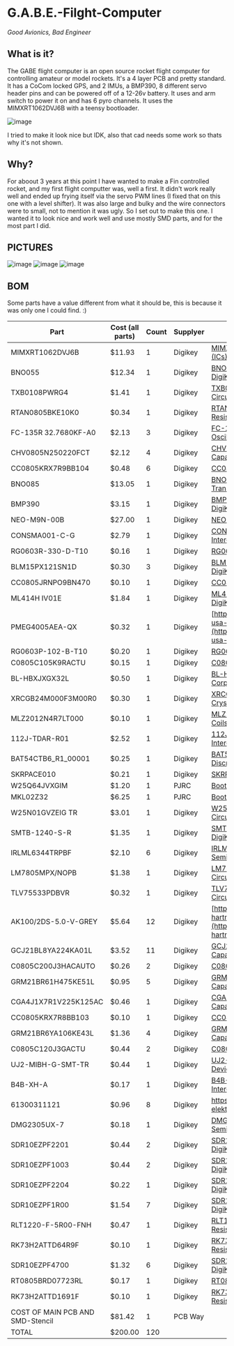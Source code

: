 # G.A.B.E.-Filght-Computer
*Good Avionics, Bad Engineer*

## What is it?
The GABE flight computer is an open source rocket flight computer for controlling amateur or model rockets. It's a 4 layer PCB and pretty standard. It has a CoCom locked GPS, and 2 IMUs, a BMP390, 8 different servo header pins and can be powered off of a 12-26v battery. It uses and arm switch to power it on and has 6 pyro channels. It uses the MIMXRT1062DVJ6B with a teensy bootloader.

![image](https://github.com/user-attachments/assets/495c1666-8e13-431e-925a-706d7da0efa8)

I tried to make it look nice but IDK, also that cad needs some work so thats why it's not shown.

## Why?
For aboout 3 years at this point I have wanted to make a Fin controlled rocket, and my first flight computter was, well a first. It didn't work really well and ended up frying itself via the servo PWM lines (I fixed that on this one with a level shifter). It was also large and bulky and the wire connectors were to small, not to mention it was ugly. So I set out to make this one.
I wanted it to look nice and work well and use mostly SMD parts, and for the most part I did.

## PICTURES
![image](https://github.com/user-attachments/assets/dc41c6b8-1c9d-4b0a-944e-d04a040d8acd)
![image](https://github.com/user-attachments/assets/33834331-04f3-431d-9567-a6984d7fb4f2)
![image](https://github.com/user-attachments/assets/3ae42132-1930-4ab8-81db-efbe3ae06245)


## BOM
Some parts have a value different from what it should be, this is because it was only one I could find. :)

| Part                             | Cost (all parts) | Count | Supplyer | Link                                                                                                                                                                                                                                                                          | Part ID                                     | Use              | Value         |
| -------------------------------- | ---------------- | ----- | -------- | ----------------------------------------------------------------------------------------------------------------------------------------------------------------------------------------------------------------------------------------------------------------------------- | ------------------------------------------- | ---------------- | ------------- |
| MIMXRT1062DVJ6B                  | $11.93           | 1     | Digikey  | [MIMXRT1062DVJ6B NXP USA Inc. \| Integrated Circuits (ICs) \| DigiKey](https://www.digikey.com/en/products/detail/nxp-usa-inc/MIMXRT1062DVJ6B/13574426)                                                                                                                       | U5                                          | MPU              |               |
| BNO055                           | $12.34           | 1     | Digikey  | [BNO055 Bosch Sensortec \| Sensors, Transducers \| DigiKey](https://www.digikey.com/en/products/detail/bosch-sensortec/BNO055/6136301)                                                                                                                                        | U1                                          | IMU              |               |
| TXB0108PWRG4                     | $1.41            | 1     | Digikey  | [TXB0108PWRG4 Texas Instruments \| Integrated Circuits (ICs) \| DigiKey](https://www.digikey.com/en/products/detail/texas-instruments/TXB0108PWRG4/1910158)                                                                                                                   | U6                                          | Level Shifter    |               |
| RTAN0805BKE10K0                  | $0.34            | 1     | Digikey  | [RTAN0805BKE10K0 Stackpole Electronics Inc \| Resistors \| DigiKey](https://www.digikey.com/en/products/detail/stackpole-electronics-inc/RTAN0805BKE10K0/6602188)                                                                                                             | R1                                          | Resistor         | 10KΩ          |
| FC-135R 32.7680KF-A0             | $2.13            | 3     | Digikey  | [FC-135R 32.7680KF-A0 EPSON \| Crystals, Oscillators, Resonators \| DigiKey](https://www.digikey.com/en/products/detail/epson/FC-135R-32-7680KF-A0/5604247)                                                                                                                   | X1,X2,X4                                    | Crystal          | 32.7680KHZ    |
| CHV0805N250220FCT                | $2.12            | 4     | Digikey  | [CHV0805N250220FCT Cal-Chip Electronics, Inc. \| Capacitors \| DigiKey](https://www.digikey.com/en/products/detail/cal-chip-electronics-inc/CHV0805N250220FCT/22155267)                                                                                                       | C1,C2,C5,C6                                 | Capacitor        | 22PF          |
| CC0805KRX7R9BB104                | $0.48            | 6     | Digikey  | [CC0805KRX7R9BB104 YAGEO \| Capacitors \| DigiKey](https://www.digikey.com/en/products/detail/yageo/CC0805KRX7R9BB104/302874)                                                                                                                                                 | C3,C4,C7,C8,C11,C12                         | Capacitor        | 0.1UF         |
| BNO085                           | $13.05           | 1     | Digikey  | [BNO085 CEVA Technologies, Inc. \| Sensors, Transducers \| DigiKey](https://www.digikey.com/en/products/detail/ceva-technologies-inc/BNO085/9445940)                                                                                                                          | U2                                          | IMU              |               |
| BMP390                           | $3.15            | 1     | Digikey  | [BMP390 Bosch Sensortec \| Sensors, Transducers \| DigiKey](https://www.digikey.com/en/products/detail/bosch-sensortec/BMP390/16164575)                                                                                                                                       | U3                                          |                  |               |
| NEO-M9N-00B                      | $27.00           | 1     | Digikey  | [NEO-M9N-00B u-blox \| RF and Wireless \| DigiKey](https://www.digikey.com/en/products/detail/u-blox/NEO-M9N-00B/12149174)                                                                                                                                                    | U4                                          | GPS              |               |
| CONSMA001-C-G                    | $2.79            | 1     | Digikey  | [CONSMA001-C-G TE Connectivity Linx \| Connectors, Interconnects \| DigiKey](https://www.digikey.com/en/products/detail/te-connectivity-linx/CONSMA001-C-G/11482824)                                                                                                          | X3                                          | SMA connector    |               |
| RG0603R-330-D-T10                | $0.16            | 1     | Digikey  | [RG0603R-330-D-T10 Susumu \| Resistors \| DigiKey](https://www.digikey.com/en/products/detail/susumu/RG0603R-330-D-T10/18103232)                                                                                                                                              | R2                                          | Resistor         | 33Ω           |
| BLM15PX121SN1D                   | $0.30            | 3     | Digikey  | [BLM15PX121SN1D Murata Electronics \| Filters \| DigiKey](https://www.digikey.com/en/products/detail/murata-electronics/BLM15PX121SN1D/4421095)                                                                                                                               | FB1-FB3                                     | Ferrite Bead     | 120Ω          |
| CC0805JRNPO9BN470                | $0.10            | 1     | Digikey  | [CC0805JRNPO9BN470 YAGEO \| Capacitors \| DigiKey](https://www.digikey.com/en/products/detail/yageo/CC0805JRNPO9BN470/302841)                                                                                                                                                 | C9                                          | Capacitor        | 47PF          |
| ML414H IV01E                     | $1.84            | 1     | Digikey  | [ML414H IV01E Seiko Instruments \| Battery Products \| DigiKey](https://www.digikey.com/en/products/detail/seiko-instruments/ML414H-IV01E/1889203)                                                                                                                            | BT1                                         | Battery Holder   |               |
| PMEG4005AEA-QX                   | $0.32            | 1     | Digikey  | [https://www.digikey.com/en/products/detail/nexperia-usa-inc/PMEG4005AEA-QX/17295512](https://www.digikey.com/en/products/detail/nexperia-usa-inc/PMEG4005AEA-QX/17295512)                                                                                                    | D1                                          | Diode            |               |
| RG0603P-102-B-T10                | $0.20            | 1     | Digikey  | [RG0603P-102-B-T10 Susumu \| Resistors \| DigiKey](https://www.digikey.com/en/products/detail/susumu/RG0603P-102-B-T10/18103206)                                                                                                                                              | R3                                          | Resistor         | 1KΩ           |
| C0805C105K9RACTU                 | $0.15            | 1     | Digikey  | [C0805C105K9RACTU KEMET \| Capacitors \| DigiKey](https://www.digikey.com/en/products/detail/kemet/C0805C105K9RACTU/2211772)                                                                                                                                                  | C10                                         | Capacitor        | 1UF           |
| BL-HBXJXGX32L                    | $0.50            | 1     | Digikey  | [BL-HBXJXGX32L American Bright Optoelectronics Corporation](https://www.digikey.com/en/products/detail/american-bright-optoelectronics-corporation/BL-HBXJXGX32L/9678124)                                                                                                     | D2                                          | LED              |               |
| XRCGB24M000F3M00R0               | $0.30            | 1     | Digikey  | [](https://www.digikey.com/en/products/detail/murata-electronics/XRCGB24M000F3M00R0/2368376)[XRCGB24M000F3M00R0 Murata Electronics \| Crystals, Oscillators, Resonators \| DigiKey](https://www.digikey.com/en/products/detail/murata-electronics/XRCGB24M000F3M00R0/2368376) | Y1                                          | Crystal          | 24MHZ         |
| MLZ2012N4R7LT000                 | $0.10            | 1     | Digikey  | [MLZ2012N4R7LT000 TDK Corporation \| Inductors, Coils, Chokes \| DigiKey](https://www.digikey.com/en/products/detail/tdk-corporation/MLZ2012N4R7LT000/2523498)                                                                                                                | L1                                          | Inductor         | 4.7UH         |
| 112J-TDAR-R01                    | $2.52            | 1     | Digikey  | [112J-TDAR-R01 ATTEND Technology \| Connectors, Interconnects \| DigiKey](https://www.digikey.com/en/products/detail/attend-technology/112J-TDAR-R01/17633874)                                                                                                                | K1                                          | SD card holder   |               |
| BAT54CTB6_R1_00001               | $0.25            | 1     | Digikey  | [BAT54CTB6_R1_00001 Panjit International Inc. \| Discrete Semiconductor Products \| DigiKey](https://www.digikey.com/en/products/detail/panjit-international-inc/BAT54CTB6-R1-00001/15796775)                                                                                 | U$1                                         | Diode            |               |
| SKRPACE010                       | $0.21            | 1     | Digikey  | [SKRPACE010 Alps Alpine \| Switches \| DigiKey](https://www.digikey.com/en/products/detail/alps-alpine/SKRPACE010/18115579)                                                                                                                                                   | S1                                          | Switch           |               |
| W25Q64JVXGIM                     | $1.20            | 1     | PJRC     | [Bootloader Chip for DIY Teensy 4.0 & 4.1 Projects](https://www.pjrc.com/store/ic_mkl02_t4.html)                                                                                                                                                                              | U9                                          | Flash Chip       |               |
| MKL02Z32                         | $6.25            | 1     | PJRC     | [Bootloader Chip for DIY Teensy 4.0 & 4.1 Projects](https://www.pjrc.com/store/ic_mkl02_t4.html)                                                                                                                                                                              | U8                                          | Bootloader       |               |
| W25N01GVZEIG TR                  | $3.01            | 1     | Digikey  | [W25N01GVZEIG TR Winbond Electronics \| Integrated Circuits (ICs) \| DigiKey](https://www.digikey.com/en/products/detail/winbond-electronics/W25N01GVZEIG-TR/5803931)                                                                                                         | U10                                         | Flash Chip       |               |
| SMTB-1240-S-R                    | $1.35            | 1     | Digikey  | [SMTB-1240-S-R PUI Audio, Inc. \| Audio Products \| DigiKey](https://www.digikey.com/en/products/detail/pui-audio-inc/SMTB-1240-S-R/13165906)                                                                                                                                 | LS1                                         | Buzzer           |               |
| IRLML6344TRPBF                   | $2.10            | 6     | Digikey  | [IRLML6344TRPBF Infineon Technologies \| Discrete Semiconductor Products \| DigiKey](https://www.digikey.com/en/products/detail/infineon-technologies/IRLML6344TRPBF/2538152)                                                                                                 | Q2-Q7                                       | Mosfet           |               |
| LM7805MPX/NOPB                   | $1.38            | 1     | Digikey  | [LM7805MPX/NOPB Texas Instruments \| Integrated Circuits (ICs) \| DigiKey](https://www.digikey.com/en/products/detail/texas-instruments/LM7805MPX-NOPB/6110583)                                                                                                               | VR1                                         | Voltage Reguator |               |
| TLV75533PDBVR                    | $0.32            | 1     | Digikey  | [TLV75533PDBVR Texas Instruments \| Integrated Circuits (ICs) \| DigiKey](https://www.digikey.com/en/products/detail/texas-instruments/TLV75533PDBVR/9356541)                                                                                                                 | U7                                          | Voltage Reguator |               |
| AK100/2DS-5.0-V-GREY             | $5.64            | 12    | Digikey  | [https://www.digikey.com/en/products/detail/ptr-hartmann/AK100-2DS-5-0-V-GREY/24787150](https://www.digikey.com/en/products/detail/ptr-hartmann/AK100-2DS-5-0-V-GREY/24787150)                                                                                                | U$2-U$13                                    | Terminal Block   |               |
| GCJ21BL8YA224KA01L               | $3.52            | 11    | Digikey  | [GCJ21BL8YA224KA01L Murata Electronics \| Capacitors \| DigiKey](https://www.digikey.com/en/products/detail/murata-electronics/GCJ21BL8YA224KA01L/11618469)                                                                                                                   | C13,C14,C17,C18,C20,C23,C26,C31,C33,C34,C36 | Capacitor        | .22UF         |
| C0805C200J3HACAUTO               | $0.26            | 2     | Digikey  | [C0805C200J3HACAUTO KEMET \| Capacitors \| DigiKey](https://www.digikey.com/en/products/detail/kemet/C0805C200J3HACAUTO/7958823)                                                                                                                                              | C15,C16                                     | Capacitor        | 20PF          |
| GRM21BR61H475KE51L               | $0.95            | 5     | Digikey  | [GRM21BR61H475KE51L Murata Electronics \| Capacitors \| DigiKey](https://www.digikey.com/en/products/detail/murata-electronics/GRM21BR61H475KE51L/4905540)                                                                                                                    | C19,C21,C24,C27,C30                         | Capacitor        | 4.7UF         |
| CGA4J1X7R1V225K125AC             | $0.46            | 1     | Digikey  | [CGA4J1X7R1V225K125AC TDK Corporation \| Capacitors \| DigiKey](https://www.digikey.com/en/products/detail/tdk-corporation/CGA4J1X7R1V225K125AC/2672856)                                                                                                                      | C25                                         | Capacitor        | 2.2UF         |
| CC0805KRX7R8BB103                | $0.10            | 1     | Digikey  | [CC0805KRX7R8BB103 YAGEO \| Capacitors \| DigiKey](https://www.digikey.com/en/products/detail/yageo/CC0805KRX7R8BB103/5884212)                                                                                                                                                | C22                                         | Capacitor        | 10NF          |
| GRM21BR6YA106KE43L               | $1.36            | 4     | Digikey  | [GRM21BR6YA106KE43L Murata Electronics \| Capacitors \| DigiKey](https://www.digikey.com/en/products/detail/murata-electronics/GRM21BR6YA106KE43L/5027598)                                                                                                                    | C28,C29,C32,C35                             | Capacitor        | 10UF          |
| C0805C120J3GACTU                 | $0.44            | 2     | Digikey  | [C0805C120J3GACTU KEMET \| Capacitors \| DigiKey](https://www.digikey.com/en/products/detail/kemet/C0805C120J3GACTU/7388391)                                                                                                                                                  | C37,C38                                     | Capacitor        | 12pF          |
| UJ2-MIBH-G-SMT-TR                | $0.44            | 1     | Digikey  | [UJ2-MIBH-G-SMT-TR Same Sky (Formerly CUI Devices) \| Connectors, Interconnects \| DigiKey](https://www.digikey.com/en/products/detail/same-sky-formerly-cui-devices/UJ2-MIBH-G-SMT-TR/13680627)                                                                              | J1                                          | USB Con          |               |
| B4B-XH-A                         | $0.17            | 1     | Digikey  | [B4B-XH-A JST Sales America Inc. \| Connectors, Interconnects \| DigiKey](https://www.digikey.com/en/products/detail/jst-sales-america-inc/B4B-XH-A/1651047)                                                                                                                  | J2                                          | JST Con          |               |
| 61300311121                      | $0.96            | 8     | Digikey  | https://www.digikey.com/en/products/detail/würth-elektronik/61300311121/4846825                                                                                                                                                                                               | M1-M8                                       | Header pins      |               |
| DMG2305UX-7                      | $0.18            | 1     | Digikey  | [DMG2305UX-7 Diodes Incorporated \| Discrete Semiconductor Products \| DigiKey](https://www.digikey.com/en/products/detail/diodes-incorporated/DMG2305UX-7/4340667)                                                                                                           | Q1                                          | Mosfet           |               |
| SDR10EZPF2201                    | $0.44            | 2     | Digikey  | [SDR10EZPF2201 Rohm Semiconductor \| Resistors \| DigiKey](https://www.digikey.com/en/products/detail/rohm-semiconductor/SDR10EZPF2201/16179905)                                                                                                                              | R4,R5                                       | Resistor         | 2.2kΩ         |
| SDR10EZPF1003                    | $0.44            | 2     | Digikey  | [SDR10EZPF1003 Rohm Semiconductor \| Resistors \| DigiKey](https://www.digikey.com/en/products/detail/rohm-semiconductor/SDR10EZPF1003/17140208)                                                                                                                              | R6,R7                                       | Resistor         | 100kΩ         |
| SDR10EZPF2204                    | $0.22            | 1     | Digikey  | [SDR10EZPF2204 Rohm Semiconductor \| Resistors \| DigiKey](https://www.digikey.com/en/products/detail/rohm-semiconductor/SDR10EZPF2204/19531048)                                                                                                                              | R8                                          | Resistor         | 2.2MΩ         |
| SDR10EZPF1R00                    | $1.54            | 7     | Digikey  | [SDR10EZPF1R00 Rohm Semiconductor \| Resistors \| DigiKey](https://www.digikey.com/en/products/detail/rohm-semiconductor/SDR10EZPF1R00/16179859)                                                                                                                              | R9,R13,R15,R17,R19,R21,R23                  | Resistor         | 1Ω            |
| RLT1220-F-5R00-FNH               | $0.47            | 1     | Digikey  | [RLT1220-F-5R00-FNH Delta Electronics/Cyntec \| Resistors \| DigiKey](https://www.digikey.com/en/products/detail/delta-electronics-cyntec/RLT1220-F-5R00-FNH/9762198)                                                                                                         | R10                                         | Resistor         | 5Ω            |
| RK73H2ATTD64R9F                  | $0.10            | 1     | Digikey  | [RK73H2ATTD64R9F KOA Speer Electronics, Inc. \| Resistors \| DigiKey](https://www.digikey.com/en/products/detail/koa-speer-electronics-inc/RK73H2ATTD64R9F/10228485?)                                                                                                         | R11                                         | Resistor         | 65Ω (64.9)    |
| SDR10EZPF4700                    | $1.32            | 6     | Digikey  | [SDR10EZPF4700 Rohm Semiconductor \| Resistors \| DigiKey](https://www.digikey.com/en/products/detail/rohm-semiconductor/SDR10EZPF4700/17140152)                                                                                                                              | R12,R14,R16,R18,R20,R22                     | Resistor         | 470Ω          |
| RT0805BRD07723RL                 | $0.17            | 1     | Digikey  | [RT0805BRD07723RL YAGEO \| Resistors \| DigiKey](https://www.digikey.com/en/products/detail/yageo/RT0805BRD07723RL/7708570)                                                                                                                                                   | R24                                         | Resistor         | 722Ω (723)    |
| RK73H2ATTD1691F                  | $0.10            | 1     | Digikey  | [RK73H2ATTD1691F KOA Speer Electronics, Inc. \| Resistors \| DigiKey](https://www.digikey.com/en/products/detail/koa-speer-electronics-inc/RK73H2ATTD1691F/10234184)                                                                                                          | R25                                         | Resistor         | 1700Ω (1.69k) |
| COST OF MAIN PCB AND SMD-Stencil | $81.42           | 1     | PCB Way  |                                                                                                                                                                                                                                                                               |                                             | PCB              |               |
| TOTAL                            | $200.00          | 120   |          |                                                                                                                                                                                                                                                                               |                                             |                  |               |
